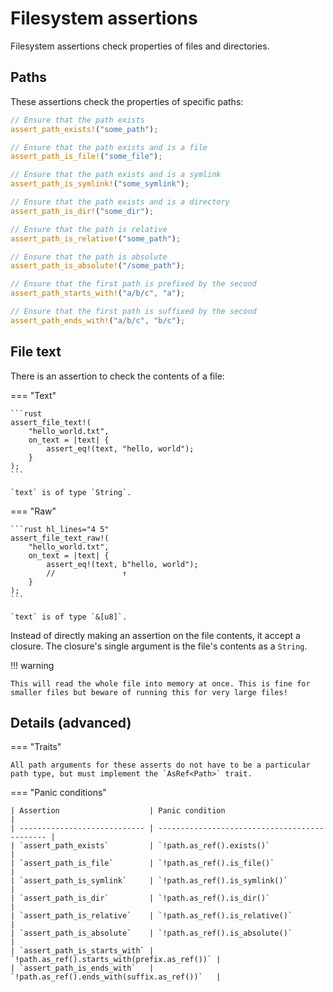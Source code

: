 <!--
Copyright (c) 2023 Sophie Katz

This file is part of test ur code XD.

test ur code XD is free software: you can redistribute it and/or modify it under the terms of the
GNU General Public License as published by the Free Software Foundation, either version 3 of the
License, or (at your option) any later version.

test ur code XD is distributed in the hope that it will be useful, but WITHOUT ANY WARRANTY; without
even the implied warranty of MERCHANTABILITY or FITNESS FOR A PARTICULAR PURPOSE. See the GNU
General Public License for more details.

You should have received a copy of the GNU General Public License along with test ur code XD. If
not, see <https://www.gnu.org/licenses/>.
-->

# Filesystem assertions

Filesystem assertions check properties of files and directories.

## Paths

These assertions check the properties of specific paths:

```rust
// Ensure that the path exists
assert_path_exists!("some_path");

// Ensure that the path exists and is a file
assert_path_is_file!("some_file");

// Ensure that the path exists and is a symlink
assert_path_is_symlink!("some_symlink");

// Ensure that the path exists and is a directory
assert_path_is_dir!("some_dir");

// Ensure that the path is relative
assert_path_is_relative!("some_path");

// Ensure that the path is absolute
assert_path_is_absolute!("/some_path");

// Ensure that the first path is prefixed by the second
assert_path_starts_with!("a/b/c", "a");

// Ensure that the first path is suffixed by the second
assert_path_ends_with!("a/b/c", "b/c");
```

## File text

There is an assertion to check the contents of a file:

=== "Text"

    ```rust
    assert_file_text!(
        "hello_world.txt",
        on_text = |text| {
            assert_eq!(text, "hello, world");
        }
    );
    ```

    `text` is of type `String`.

=== "Raw"

    ```rust hl_lines="4 5"
    assert_file_text_raw!(
        "hello_world.txt",
        on_text = |text| {
            assert_eq!(text, b"hello, world");
            //               ↑
        }
    );
    ```

    `text` is of type `&[u8]`.

Instead of directly making an assertion on the file contents, it accept a closure. The closure's single argument is the file's contents as a `String`.

!!! warning

    This will read the whole file into memory at once. This is fine for smaller files but beware of running this for very large files!

## Details (advanced)

=== "Traits"

    All path arguments for these asserts do not have to be a particular path type, but must implement the `AsRef<Path>` trait.

=== "Panic conditions"

    | Assertion                    | Panic condition                               |
    | ---------------------------- | --------------------------------------------- |
    | `assert_path_exists`         | `!path.as_ref().exists()`                     |
    | `assert_path_is_file`        | `!path.as_ref().is_file()`                    |
    | `assert_path_is_symlink`     | `!path.as_ref().is_symlink()`                 |
    | `assert_path_is_dir`         | `!path.as_ref().is_dir()`                     |
    | `assert_path_is_relative`    | `!path.as_ref().is_relative()`                |
    | `assert_path_is_absolute`    | `!path.as_ref().is_absolute()`                |
    | `assert_path_is_starts_with` | `!path.as_ref().starts_with(prefix.as_ref())` |
    | `assert_path_is_ends_with`   | `!path.as_ref().ends_with(suffix.as_ref())`   |
